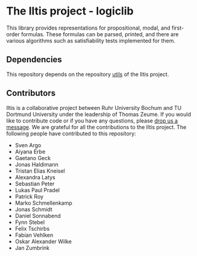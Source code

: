 # The Iltis project - logiclib

This library provides representations for propositional, modal, and first-order formulas. These formulas can be parsed, printed, and there are various algorithms such as satisfiability tests implemented for them.

## Dependencies

This repository depends on the repository [utils](https://github.com/iltis-edu/utils) of the Iltis project.

## Contributors

Iltis is a collaborative project between Ruhr University Bochum and TU Dortmund University under the leadership of Thomas Zeume. If you would like to contribute code or if you have any questions, please [drop us a message](mailto:iltis-feedback@ls1.cs.uni-dortmund.de).
We are grateful for all the contributions to the Iltis project. The following people have contributed to this repository:

* Sven Argo
* Aiyana Erbe
* Gaetano Geck
* Jonas Haldimann
* Tristan Elias Kneisel
* Alexandra Latys
* Sebastian Peter
* Lukas Paul Pradel
* Patrick Roy
* Marko Schmellenkamp
* Jonas Schmidt
* Daniel Sonnabend
* Fynn Stebel
* Felix Tschirbs
* Fabian Vehlken
* Oskar Alexander Wilke
* Jan Zumbrink
